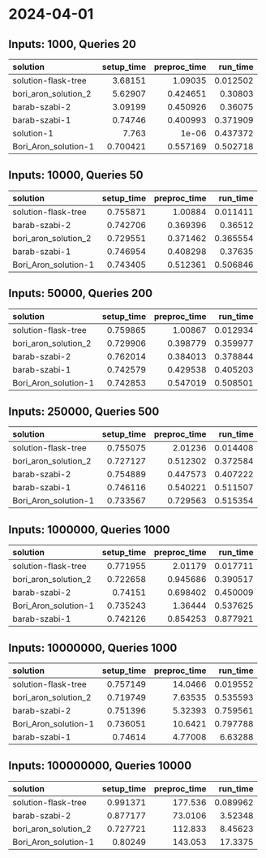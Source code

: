 # 2024-04-01

## Inputs: 1000, Queries 20

| solution             |   setup_time |   preproc_time |   run_time |
|:---------------------|-------------:|---------------:|-----------:|
| solution-flask-tree  |     3.68151  |       1.09035  |   0.012502 |
| bori_aron_solution_2 |     5.62907  |       0.424651 |   0.30803  |
| barab-szabi-2        |     3.09199  |       0.450926 |   0.36075  |
| barab-szabi-1        |     0.74746  |       0.400993 |   0.371909 |
| solution-1           |     7.763    |       1e-06    |   0.437372 |
| Bori_Aron_solution-1 |     0.700421 |       0.557169 |   0.502718 |

## Inputs: 10000, Queries 50

| solution             |   setup_time |   preproc_time |   run_time |
|:---------------------|-------------:|---------------:|-----------:|
| solution-flask-tree  |     0.755871 |       1.00884  |   0.011411 |
| barab-szabi-2        |     0.742706 |       0.369396 |   0.36512  |
| bori_aron_solution_2 |     0.729551 |       0.371462 |   0.365554 |
| barab-szabi-1        |     0.746954 |       0.408298 |   0.37635  |
| Bori_Aron_solution-1 |     0.743405 |       0.512361 |   0.506846 |

## Inputs: 50000, Queries 200

| solution             |   setup_time |   preproc_time |   run_time |
|:---------------------|-------------:|---------------:|-----------:|
| solution-flask-tree  |     0.759865 |       1.00867  |   0.012934 |
| bori_aron_solution_2 |     0.729906 |       0.398779 |   0.359977 |
| barab-szabi-2        |     0.762014 |       0.384013 |   0.378844 |
| barab-szabi-1        |     0.742579 |       0.429538 |   0.405203 |
| Bori_Aron_solution-1 |     0.742853 |       0.547019 |   0.508501 |

## Inputs: 250000, Queries 500

| solution             |   setup_time |   preproc_time |   run_time |
|:---------------------|-------------:|---------------:|-----------:|
| solution-flask-tree  |     0.755075 |       2.01236  |   0.014408 |
| bori_aron_solution_2 |     0.727127 |       0.512302 |   0.372584 |
| barab-szabi-2        |     0.754889 |       0.447573 |   0.407222 |
| barab-szabi-1        |     0.746116 |       0.540221 |   0.511507 |
| Bori_Aron_solution-1 |     0.733567 |       0.729563 |   0.515354 |

## Inputs: 1000000, Queries 1000

| solution             |   setup_time |   preproc_time |   run_time |
|:---------------------|-------------:|---------------:|-----------:|
| solution-flask-tree  |     0.771955 |       2.01179  |   0.017711 |
| bori_aron_solution_2 |     0.722658 |       0.945686 |   0.390517 |
| barab-szabi-2        |     0.74151  |       0.698402 |   0.450009 |
| Bori_Aron_solution-1 |     0.735243 |       1.36444  |   0.537625 |
| barab-szabi-1        |     0.742126 |       0.854253 |   0.877921 |

## Inputs: 10000000, Queries 1000

| solution             |   setup_time |   preproc_time |   run_time |
|:---------------------|-------------:|---------------:|-----------:|
| solution-flask-tree  |     0.757149 |       14.0466  |   0.019552 |
| bori_aron_solution_2 |     0.719749 |        7.63535 |   0.535593 |
| barab-szabi-2        |     0.751396 |        5.32393 |   0.759561 |
| Bori_Aron_solution-1 |     0.736051 |       10.6421  |   0.797788 |
| barab-szabi-1        |     0.74614  |        4.77008 |   6.63288  |

## Inputs: 100000000, Queries 10000

| solution             |   setup_time |   preproc_time |   run_time |
|:---------------------|-------------:|---------------:|-----------:|
| solution-flask-tree  |     0.991371 |       177.536  |   0.089962 |
| barab-szabi-2        |     0.877177 |        73.0106 |   3.52348  |
| bori_aron_solution_2 |     0.727721 |       112.833  |   8.45623  |
| Bori_Aron_solution-1 |     0.80249  |       143.053  |  17.3375   |